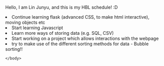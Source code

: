 <html>
    <head>
        <p> Hello, I am Lin Junyu, and this is my HBL schedule! :D </p>
    </head>
    <body>
        <li> Continue learning flask (advanced CSS, to make html interactive), moving objects etc </li>
        <li> Start learning Javascript </li>
        <li> Learn more ways of storing data (e.g. SQL, CSV) </li>
        <li> Start working on a project which allows interactions with the webpage </li>
        <li> try to make use of the different sorting methods for data - Bubble sorting!! </li>


    </body>
</html>
